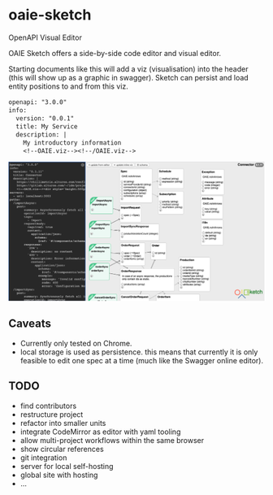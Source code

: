 # oaie-sketch
OpenAPI Visual Editor

OAIE Sketch offers a side-by-side code editor and visual editor.

Starting documents like this will add a viz (visualisation) into the header (this will show up as a graphic in swagger). Sketch can persist and load entity positions to and from this viz.

    openapi: "3.0.0"
    info:
      version: "0.0.1"
      title: My Service
      description: |
        My introductory information
        <!--OAIE.viz--><!--/OAIE.viz-->

![oaie-sketch.png](oaie-sketch.png)

## Caveats
- Currently only tested on Chrome.
- local storage is used as persistence. this means that currently it is only feasible to edit one spec at a time (much like the Swagger online editor).

## TODO
- find contributors
- restructure project
- refactor into smaller units
- integrate CodeMirror as editor with yaml tooling
- allow multi-project workflows within the same browser
- show circular references
- git integration
- server for local self-hosting
- global site with hosting
- ...
